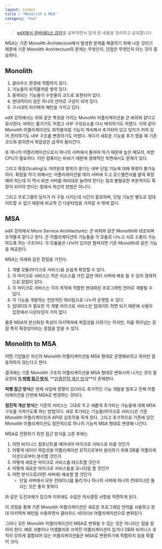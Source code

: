 ```yaml
---
layout: single
title : "Monolith & MSA"
category: "msa"
---
```


> [edX에서 쿠버네티스 강의](https://www.edx.org/course/introduction-to-kubernetes?index=product&queryID=f10115f3a195d94ea6b56f7284f6ae91&position=1)를 공부하면서 알게 된 내용을 정리하고 공유합니다.

MSA는 기존 Monolith Architecture에서 발생한 문제를 해결하기 위해 나온 것이기 때문에 기존 Monolith Architecture의 문제는 무엇인지, 단점은 무엇인지 아는 것이 중요하다.

## Monolith

1. 클라우드 환경에 적합하지 않다.
2. 기능들이 퇴적물처럼 쌓여 있다.
3. 중복되는 기능들이 수천줄의 코드로 표현되어 있다.
4. 현대적이지 않은 하나의 언어로 구성이 되어 있다.
5. 구시대의 아키텍쳐 패턴을 가지고 있다.

edX 강의에서는 위와 같은 특징을 가지는 Monolith 어플리케이션을 큰 바위와 같다고 묘사한다. 바위는 옮기기도 어렵고 내부 구성요소를 다시 배치하기도 어렵다. 이와 같이 Monolith 어플리케이션도 퇴적물처럼 기능이 계속해서 추가되어 있고 덩치가 커져 있어 관리하기도 내부 구조를 변경하기도 어렵다. 게다가 새로운 기능을 추가 했을 때 기존 코드와 얽히면서 복잡성은 급격히 올라간다.

또 하나의 어플리케이션으로서 하나의 서버에서 돌아야 하기 때문에 높은 메모리, 비싼 CPU가 필요하다. 이런 컴퓨터는 비싸기 때문에 경제적인 측면에서도 문제가 있다.

그리고 확장(Scaling)도 어려운데 병목이 생기는 내부 단일 기능에 대해 확장이 불가능하다. 확장을 하기 위해서는 어플리케이션을 여러 서버에 두고 로드밸런서를 붙여 확장해야 하는데 이 역시 비싼 서버를 여러대로 늘려야 한다는 점과 불필요한 부분까지도 확장이 되어야 한다는 점에서 최선의 방법은 아니다.

그리고 프로그램의 덩치가 커 구동 시키는데 시간이 필요하며, 단일 기능만 별도로 업데이트할 수 없기 때문에 비교적 긴 다운타임을 가져갈 수 밖에 없다.



## MSA

edX 강의에서 Micro Service Architecture는 큰 바위와 같은 Monolith와 대조되며 조약돌과 같다고 한다. 큰 어플리케이션의 기능들을 각 모듈로 나누고 서로 소통이 가능하도록 하는 구조이다. 각 모듈들은 나뉘어 있지만 합쳐지면 기존 Monolith와 같은 기능을 제공한다.  

MSA는 아래와 같은 장점을 가진다.

1. 개별 모듈(마이크로 서비스)을 손쉽게 확장할 수 있다.
2. 각 마이크로 서비스는 적은 리소스를 가진 값싼 여러 서버에 배포 될 수 있어 경제적으로 장점이 있다. 
3. 각 마이크로 서비스는 각자 목적에 적합한 현대화된 프로그래밍 언어로 개발될 수 있다.
4. 각 기능을 개발하는 전문적인 여러팀으로 나누어 운영할 수 있다.
5. 업데이트가 필요한 각 개별 마이크로 서비스만 업데이트 하면 되기 때문에 사용자 입장에서 다운타임이 거의 없다.

물론 MSA의 분산화된 특성이 아키텍쳐에 복잡성을 더하기는 하지만, 이를 뛰어넘는 장점 특히 확장성이라는 장점을 얻을 수 있다. 



## Monolith to MSA

어떤 기업들은 자신의 Monolith 어플리케이션을 MSA 형태로 운영해보려고 하지만 잘 동작하지 않는다고 한다.

결국에는 기존 Monolith 구조의 어플리케이션을 MSA 형태로 변화시켜 나가는 것이 필요한데 **<u>1) 빅뱅 접근 방식</u>**, **<u>2)점진적 개선 방식</u>**이 존재한다.

**빅뱅 접근 방식**은 현재 사업에 영향이 있더라도 추가직인 기능 개발을 멈추고 전체 어플리케이션을 단번에 MSA로 변경하는 것이다.

**점진적 개선 방식**은 기존의 서비스는 그대로 두고 새롭게 추가되는 기능들에 대해 MSA 구조를 가져가도록 하는 방법이다. 새로 추가되는 기능들(마이크로 서비스)은 기존 Monolith 어플리케이션과 API로 상호작용 하게 된다. 그리고 추가적으로 기존에 있던 Monolith 어플리케이션도 점진적으로 하나의 기능씩 MSA 형태로 변경해 나간다.

MSA로 전환하기 위한 접근 방식을 고른 후에는 

1. 어떤 비지니스 컴포넌트를 떼어내어 마이크로 서비스로 바꿀 것인가 
2. 어떻게 데이터 복잡성을 어플리케이션 로직으로부터 분리하기 위해 DB를 어플리케이션으로부터 분리할 것인가
3. 어떻게 새로운 마이크로 서비스를 테스트할 것인가
4. 어떻게 새로운 마이크로 서비스들을 모니터링 할 것인가
5. 어떤 방식으로(어떤 서버에) 배포할 할 것인가
   - 단일 서버에서 모든 컨테이너를 돌리거나 하나의 서버에 하나의 컨테이너만 돌리는 것은 좋지 못하다

와 같은 도전과제가 있으며 이외에도 수많은 의사결정 사항을 직면하게 된다.

이 과정을 통해 기존 Monolith 어플리케이션은 새로운 프로그래밍 언어를 사용하고 현대 아키텍쳐 패턴을 사용하면서 클라우드 네이티브 어플리케이션으로 변화된다.

그러나 모든 Monolith 어플리케이션이 MSA로 변화될 수 있는 것은 아니라는 점을 알아야 한다. 예로 코볼이나 어셈블리로 쓰여진 어플리케이션이 있거나 DB와 비지니스 로직이 강하게 결합되어 있는 어플리케이션들은 MSA로 변환하기에 적합하지 않을 확률이 크다.
